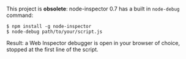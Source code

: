 This project is **obsolete**: node-inspector 0.7 has a built in `node-debug` command:

```
$ npm install -g node-inspector
$ node-debug path/to/your/script.js
```

Result: a Web Inspector debugger is open in your browser of choice, stopped
at the first line of the script.
